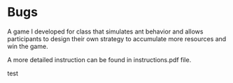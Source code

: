 # Bugs
A game I developed for class that simulates ant behavior and allows participants to design their own strategy to accumulate more resources and win the game.

A more detailed instruction can be found in instructions.pdf file.

test
